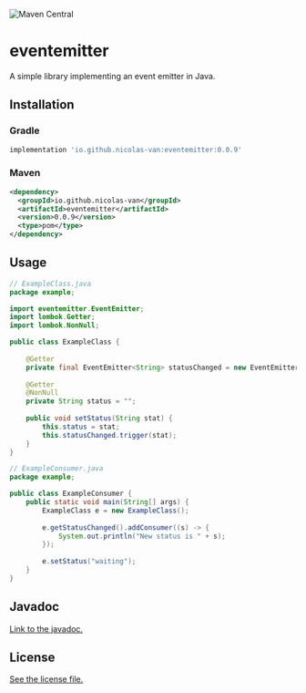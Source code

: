 ![Maven Central](https://img.shields.io/maven-central/v/io.github.nicolas-van/eventemitter)

# eventemitter

A simple library implementing an event emitter in Java.

## Installation

### Gradle

```groovy
implementation 'io.github.nicolas-van:eventemitter:0.0.9'
```

### Maven

```xml
<dependency>
  <groupId>io.github.nicolas-van</groupId>
  <artifactId>eventemitter</artifactId>
  <version>0.0.9</version>
  <type>pom</type>
</dependency>
```

## Usage

```java
// ExampleClass.java
package example;

import eventemitter.EventEmitter;
import lombok.Getter;
import lombok.NonNull;

public class ExampleClass {
    
    @Getter
    private final EventEmitter<String> statusChanged = new EventEmitter<>();
    
    @Getter
    @NonNull
    private String status = "";
    
    public void setStatus(String stat) {
        this.status = stat;
        this.statusChanged.trigger(stat);
    }
}
```

```java
// ExampleConsumer.java
package example;

public class ExampleConsumer {
    public static void main(String[] args) {
        ExampleClass e = new ExampleClass();
        
        e.getStatusChanged().addConsumer((s) -> {
            System.out.println("New status is " + s);
        });
        
        e.setStatus("waiting");
    }
}
```

## Javadoc

[Link to the javadoc.](https://nicolas-van.github.io/eventemitter/javadoc)

## License

[See the license file.](./LICENSE.md)
